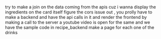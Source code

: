 try to make a join on the data coming from the apis cuz i wanna display the ingredients on the card itself 
figure the cors issue out , you prolly have to make a backend and have the api calls in it and render the frontend by making a call to the server
a youtube video is open for the same and we have the sample code in recipe_backend
make a page for each one of the drinks
